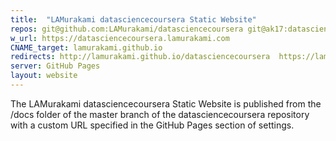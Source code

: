 ```yaml
---
title:  "LAMurakami datasciencecoursera Static Website"
repos: git@github.com:LAMurakami/datasciencecoursera git@ak17:datasciencecoursera
w_url: https://datasciencecoursera.lamurakami.com
CNAME_target: lamurakami.github.io
redirects: http://lamurakami.github.io/datasciencecoursera  https://lamurakami.github.io/datasciencecoursera http://datasciencecoursera.lamurakami.com
server: GitHub Pages
layout: website
---
```


The LAMurakami datasciencecoursera Static Website is published from the /docs folder of the master branch of the datasciencecoursera repository with a custom URL specified in the GitHub Pages section of settings.
